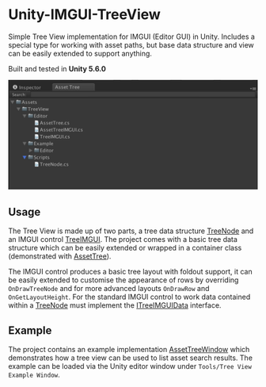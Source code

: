# Unity-IMGUI-TreeView
Simple Tree View implementation for IMGUI (Editor GUI) in Unity. Includes a special type for working with asset paths, but base data structure and view can be easily extended to support anything.

Built and tested in **Unity 5.6.0**

![Screenshot](/Images/Screenshot.png)

## Usage
The Tree View is made up of two parts, a tree data structure [TreeNode](./Assets/TreeView/Scripts/TreeNode.cs) and an IMGUI control [TreeIMGUI](./Assets/TreeView/Editor/TreeIMGUI.cs). The project comes with a basic tree data structure which can be easily extended or wrapped in a container class (demonstrated with [AssetTree](./Assets/TreeView/Editor/AssetTree.cs)).

The IMGUI control produces a basic tree layout with foldout support, it can be easily extended to customise the appearance of rows by overriding `OnDrawTreeNode` and for more advanced layouts `OnDrawRow` and `OnGetLayoutHeight`.
For the standard IMGUI control to work data contained within a [TreeNode](./Assets/TreeView/Scripts/TreeNode.cs) must implement the [ITreeIMGUIData](./Assets/TreeView/Editor/TreeIMGUI.cs) interface. 

## Example
The project contains an example implementation [AssetTreeWindow](./Assets/TreeView/Example/Editor/AssetTreeEditorWindow.cs) which demonstrates how a tree view can be used to list asset search results. The example can be loaded via the Unity editor window under `Tools/Tree View Example Window`.
